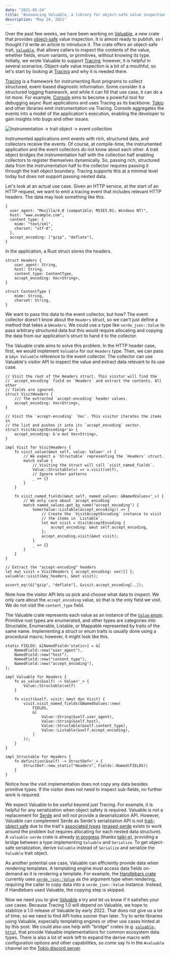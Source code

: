```yaml
---
date: "2021-05-24"
title: "Announcing Valuable, a library for object-safe value inspection"
description: "May 24, 2021"
---
```


Over the past few weeks, we have been working on [Valuable][crate], a new crate
that provides [object-safe] value inspection. It is almost ready to publish, so
I thought I'd write an article to introduce it. The crate offers an object-safe
trait, [`Valuable`][trait], that allows callers to inspect the contents of the
value, whether fields, enum variants, or primitives, without knowing its type.
Initially, we wrote Valuable to support [Tracing]; however, it is helpful in
several scenarios. Object-safe value inspection is a bit of a mouthful, so let's
start by looking at [Tracing] and why it is needed there.

[Tracing] is a framework for instrumenting Rust programs to collect structured,
event-based diagnostic information. Some consider it a structured logging
framework, and while it can fill that use case, it can do a lot more. For
example, [Console] aims to become a powerful tool for debugging async Rust
applications and uses Tracing as its backbone. [Tokio] and other libraries emit
instrumentation via Tracing. Console aggregates the events into a model of the
application's execution, enabling the developer to gain insights into bugs and
other issues.

![Instrumentation -> trait object -> event collection](https://i.imgur.com/YJIrHK2.png)

Instrumented applications emit events with rich, structured data, and collectors
receive the events. Of course, at compile-time, the instrumented application and
the event collectors do not know about each other. A trait object bridges the
instrumentation half with the collection half enabling collectors to register
themselves dynamically. So, passing rich, structured data from the
instrumentation half to the collector requires passing it through the trait
object boundary. Tracing supports this at a minimal level today but does not
support passing nested data.

Let's look at an actual use case. Given an HTTP service, at the start of an HTTP
request, we want to emit a tracing event that includes relevant HTTP headers.
The data may look something like this.

```javascript=
{
  user_agent: "Mozilla/4.0 (compatible; MSIE5.01; Windows NT)",
  host: "www.example.com",
  content_type: {
    mime: "text/xml",
    charset: "utf-8",
  },
  accept_encoding: ["gzip", "deflate"],
}
```

In the application, a Rust struct stores the headers.

```rust=
struct Headers {
    user_agent: String,
    host: String,
    content_type: ContentType,
    accept_encoding: Vec<String>,
}

struct ContentType {
    mime: String,
    charset: String,
}
```

We want to pass this data to the event collector, but how? The event collector
doesn't know about the `Headers` struct, so we can't just define a method that
takes a `&Headers`. We could use a type like `serde_json::Value` to pass arbitrary
structured data but this would require allocating and copying the data from our
application's struct to hand it to the collector.

The Valuable crate aims to solve this problem. In the HTTP header case, first,
we would implement `Valuable` for our `Headers` type. Then, we can pass a `&dyn
Valuable` reference to the event collector. The collector can use Valuable's
visitor API to inspect the value and extract data relevant to its use case.

```rust=
// Visit the root of the Headers struct. This visitor will find the
// `accept_encoding` field on `Headers` and extract the contents. All other
// fields are ignored.
struct VisitHeaders {
    /// The extracted `accept-encoding` header values.
    accept_encoding: Vec<String>,
}

// Visit the `accept-encoding` `Vec`. This visitor iterates the items in
// the list and pushes it into its `accept_encoding` vector.
struct VisitAcceptEncoding<'a> {
    accept_encoding: &'a mut Vec<String>,
}

impl Visit for VisitHeaders {
    fn visit_value(&mut self, value: Value<'_>) {
        // We expect a `Structable` representing the `Headers` struct.
        match value {
            // Visiting the struct will call `visit_named_fields`.
            Value::Structable(v) => v.visit(self),
            // Ignore other patterns
            _ => {}
        }
    }

    fn visit_named_fields(&mut self, named_values: &NamedValues<'_>) {
        // We only care about `accept_encoding`
        match named_values.get_by_name("accept_encoding") {
            Some(Value::Listable(accept_encoding)) => {
                // Create the `VisitAcceptEncoding` instance to visit
                // the items in `Listable`.
                let mut visit = VisitAcceptEncoding {
                    accept_encoding: &mut self.accept_encoding,
                };
                accept_encoding.visit(&mut visit);
            }
            _ => {}
        }
    }
}

// Extract the "accept-encoding" headers
let mut visit = VisitHeaders { accept_encoding: vec![] };
valuable::visit(&my_headers, &mut visit);

assert_eq!(&["gzip", "deflate"], &visit.accept_encoding[..]);
```

Note how the visitor API lets us pick and choose what data to inspect. We only
care about the `accept_encoding` value, so that is the only field we visit. We
do not visit the `content_type` field.

The Valuable crate represents each value as an instance of the [`Value`
enum][enum]. Primitive rust types are enumerated, and other types are categories
into Structable, Enumerable, Listable, or Mappable represented by traits of the
same name. Implementing a struct or enum traits is usually done using a
procedural macro; however, it might look like this.

```rust=
static FIELDS: &[NamedField<'static>] = &[
    NamedField::new("user_agent"),
    NamedField::new("host"),
    NamedField::new("content_type"),
    NamedField::new("accept_encoding"),
];

impl Valuable for Headers {
    fn as_value(&self) -> Value<'_> {
        Value::Structable(self)
    }

    fn visit(&self, visit: &mut dyn Visit) {
        visit.visit_named_fields(&NamedValues::new(
            FIELDS,
            &[
                Value::String(&self.user_agent),
                Value::String(&self.host),
                Value::Structable(&self.content_type),
                Value::Listable(&self.accept_encoding),
            ]
        ));
    }
}

impl Structable for Headers {
    fn definition(&self) -> StructDef<'_> {
        StructDef::new_static("Headers", Fields::Named(FIELDS))
    }
}
```

Notice how the visit implementation does not copy any data besides primitive
types. If the visitor does not need to inspect sub-fields, no further work is
required.

We expect Valuable to be useful beyond just Tracing. For example, it is helpful
for any serialization when object safety is required. Valuable is not a
replacement for [Serde] and will not provide a deserialization API. However,
Valuable can complement Serde as Serde's serialization API is not [trait-object
safe][object-safe] due to the trait's [associated types][serde-at]
([erased-serde] exists to work around the problem but requires allocating for
each nested data structure). A `valuable-serde` crate is already [in
progress][valuable-serde] (thanks [taiki-e]), providing a bridge between a type
implementing `Valuable` and `Serialize`. To get object-safe serialization,
derive `Valuable` instead of `Serialize` and serialize the `Valuable` trait
object.

As another potential use case, Valuable can efficiently provide data when
rendering templates. A templating engine must access data fields on-demand as it
is rendering a template. For example, the [Handlebars crate][handlebars]
currently uses [`serde_json::Value`][json] as the argument type when rendering,
requiring the caller to copy data into a `serde_json::Value` instance. Instead,
if Handlebars used Valuable, the copying step is skipped.

Now we need you to give [Valuable][crate] a try and let us know if it satisfies
your use cases. Because Tracing 1.0 will depend on Valuable, we hope to
stabilize a 1.0 release of Valuable by early 2022. That does not give us a lot
of time, so we need to find API holes sooner than later. Try to write libraries
using Valuable, especially templating engines or other use cases hinted at by
this post. We could also use help with "bridge" crates (e.g.
[`valuable-http`][http]), that provide Valuable implementations for common
ecosystem data types. There is also a lot of work left to expand the derive
macro with configuration options and other capabilities, so come say hi in the
`#valuable` channel on the [Tokio discord server][discord].

[crate]: https://github.com/tokio-rs/valuable
[trait]: https://github.com/tokio-rs/valuable/blob/588e345c27c0b1b3a3faab93ef8487e1c5db9a9e/valuable/src/valuable.rs
[Tracing]: https://github.com/tokio-rs/tracing
[Console]: https://github.com/tokio-rs/console
[Tokio]: https://github.com/tokio-rs/tokio
[json]: https://docs.rs/serde_json/1.0.64/serde_json/enum.Value.html
[enum]: https://github.com/tokio-rs/valuable/blob/588e345c27c0b1b3a3faab93ef8487e1c5db9a9e/valuable/src/value.rs
[Serde]: https://serde.rs/
[valuable-serde]: https://github.com/tokio-rs/valuable/pull/23
[taiki-e]: https://github.com/taiki-e/
[handlebars]: https://github.com/sunng87/handlebars-rust/tree/0ce070cb6a7816bad4c9083dab075ffd46cbf70d#quick-start
[discord]: https://discord.gg/tokio
[http]: https://github.com/tokio-rs/valuable/issues/45
[object-safe]: https://doc.rust-lang.org/book/ch17-02-trait-objects.html#object-safety-is-required-for-trait-objects
[serde-at]: https://github.com/serde-rs/serde/blob/985725f820a08fbe1c23688422d79200d24502ec/serde/src/ser/mod.rs#L332-L385
[erased-serde]: https://github.com/dtolnay/erased-serde
